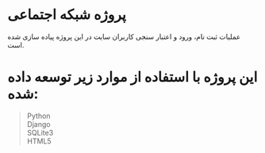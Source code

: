# پروژه شبکه اجتماعی
عملیات ثبت نام، ورود و اعتبار سنجی کاربران سایت در این پروژه پیاده سازی شده است.

# این پروژه با استفاده از موارد زیر توسعه داده شده:
> Python  
> Django  
> SQLite3  
> HTML5
